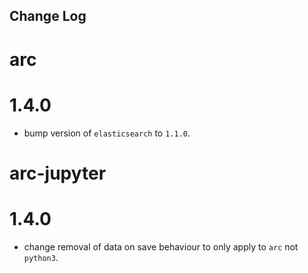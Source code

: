 ## Change Log

# arc

# 1.4.0

- bump version of `elasticsearch` to `1.1.0`.

# arc-jupyter

# 1.4.0

- change removal of data on save behaviour to only apply to `arc` not `python3`.
